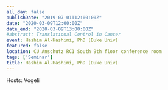 ```yaml
---
all_day: false
publishDate: "2019-07-01T12:00:00Z"
date: "2020-03-09T12:00:00Z"
date_end: "2020-03-09T13:00:00Z"
#abstract: Translational Control in Cancer
event: Hashim Al-Hashimi, PhD (Duke Univ)
featured: false
location: CU Anschutz RC1 South 9th floor conference room
tags: ['Seminar']
title: Hashim Al-Hashimi, PhD (Duke Univ)
---
```

Hosts: Vogeli 
